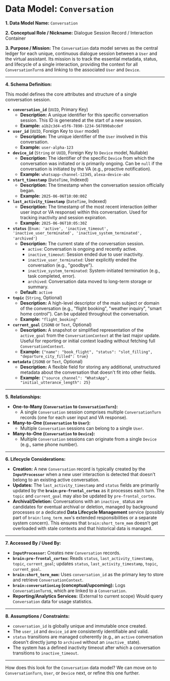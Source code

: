 # Data Model: `Conversation`

**1. Data Model Name:** `Conversation`

**2. Conceptual Role / Nickname:** Dialogue Session Record / Interaction Container

**3. Purpose / Mission:**
The `Conversation` data model serves as the central ledger for each unique, continuous dialogue session between a `User` and the virtual assistant. Its mission is to track the essential metadata, status, and lifecycle of a single interaction, providing the context for all `ConversationTurn`s and linking to the associated `User` and `Device`.

---

**4. Schema Definition:**

This model defines the core attributes and structure of a single conversation session.

* **`conversation_id`** (`UUID`, Primary Key)
    * **Description:** A unique identifier for this specific conversation session. This ID is generated at the start of a new session.
    * **Example:** `a1b2c3d4-e5f6-7890-1234-567890abcdef`
* **`user_id`** (`UUID`, Foreign Key to `User` model)
    * **Description:** The unique identifier of the `User` involved in this conversation.
    * **Example:** `user-alpha-123`
* **`device_id`** (`String` or `UUID`, Foreign Key to `Device` model, Nullable)
    * **Description:** The identifier of the specific `Device` from which the conversation was initiated or is primarily ongoing. Can be `null` if the conversation is initiated by the VA (e.g., proactive notification).
    * **Example:** `whatsapp-channel-12345`, `alexa-device-abc`
* **`start_timestamp`** (`DateTime`, Indexed)
    * **Description:** The timestamp when the conversation session officially began.
    * **Example:** `2025-06-06T10:00:00Z`
* **`last_activity_timestamp`** (`DateTime`, Indexed)
    * **Description:** The timestamp of the most recent interaction (either user input or VA response) within this conversation. Used for tracking inactivity and session expiration.
    * **Example:** `2025-06-06T10:05:30Z`
* **`status`** (`Enum: 'active', 'inactive_timeout', 'inactive_user_terminated', 'inactive_system_terminated', 'archived'`)
    * **Description:** The current state of the conversation session.
        * `active`: Conversation is ongoing and recently active.
        * `inactive_timeout`: Session ended due to user inactivity.
        * `inactive_user_terminated`: User explicitly ended the conversation (e.g., "goodbye").
        * `inactive_system_terminated`: System-initiated termination (e.g., task completed, error).
        * `archived`: Conversation data moved to long-term storage or summary.
    * **Default:** `active`
* **`topic`** (`String`, Optional)
    * **Description:** A high-level descriptor of the main subject or domain of the conversation (e.g., "flight booking", "weather inquiry", "smart home control"). Can be updated throughout the conversation.
    * **Example:** `"flight_booking"`
* **`current_goal`** (`JSONB` or `Text`, Optional)
    * **Description:** A snapshot or simplified representation of the `active_goal` from the `ConversationContext` at the last major update. Useful for reporting or initial context loading without fetching full `ConversationContext`.
    * **Example:** `{"name": "book_flight", "status": "slot_filling", "departure_city_filled": true}`
* **`metadata`** (`JSONB` or `Text`, Optional)
    * **Description:** A flexible field for storing any additional, unstructured metadata about the conversation that doesn't fit into other fields.
    * **Example:** `{"source_channel": "WhatsApp", "initial_utterance_length": 25}`

---

**5. Relationships:**

* **One-to-Many (`Conversation` to `ConversationTurn`):**
    * A single `Conversation` session comprises multiple `ConversationTurn` records (one for each user input and VA response).
* **Many-to-One (`Conversation` to `User`):**
    * Multiple `Conversation` sessions can belong to a single `User`.
* **Many-to-One (`Conversation` to `Device`):**
    * Multiple `Conversation` sessions can originate from a single `Device` (e.g., same phone number).

---

**6. Lifecycle Considerations:**

* **Creation:** A new `Conversation` record is typically created by the **`InputProcessor`** when a new user interaction is detected that doesn't belong to an existing active conversation.
* **Updates:** The `last_activity_timestamp` and `status` fields are primarily updated by the **`brain:pre-frontal_cortex`** as it processes each turn. The `topic` and `current_goal` may also be updated by `pre-frontal_cortex`.
* **Archival/Deletion:** Conversations with an `inactive_` status are candidates for eventual archival or deletion, managed by background processes or a dedicated **Data Lifecycle Management** service (possibly part of `brain:long_term_mem`'s extended responsibilities or a separate system concern). This ensures that `brain:short_term_mem` doesn't get overloaded with stale contexts and that historical data is managed.

---

**7. Accessed By / Used By:**

* **`InputProcessor`:** Creates new `Conversation` records.
* **`brain:pre-frontal_cortex`:** Reads `status`, `last_activity_timestamp`, `topic`, `current_goal`; updates `status`, `last_activity_timestamp`, `topic`, `current_goal`.
* **`brain:short_term_mem`:** Uses `conversation_id` as the primary key to store and retrieve `ConversationContext`.
* **`brain:conversationLog` (conceptual/upcoming):** Logs `ConversationTurn`s, which are linked to a `Conversation`.
* **Reporting/Analytics Services:** (External to current scope) Would query `Conversation` data for usage statistics.

---

**8. Assumptions / Constraints:**

* `conversation_id` is globally unique and immutable once created.
* The `user_id` and `device_id` are consistently identifiable and valid.
* `status` transitions are managed coherently (e.g., an `active` conversation doesn't directly jump to `archived` without an `inactive_` state).
* The system has a defined inactivity timeout after which a conversation transitions to `inactive_timeout`.

---

How does this look for the `Conversation` data model? We can move on to `ConversationTurn`, `User`, or `Device` next, or refine this one further.